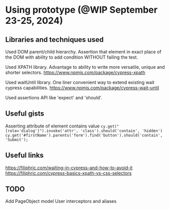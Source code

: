 # Using prototype (@WIP September 23-25, 2024)

## Libraries and techniques used
Used DOM parent/child hierarchy.
Assertion that element in exact place of the DOM with ability to add condition WITHOUT failing the test.

Used XPATH library. 
Advantage to ability to write more versatile, unique and shorter selectors.
https://www.npmjs.com/package/cypress-xpath

Used waitUntil library. 
One liner convenient way to extend existing wait cypress capabilities.
https://www.npmjs.com/package/cypress-wait-until

Used assertions API like 'expect' and 'should'.

## Useful gists
Asserting attribute of element contains value
`cy.get("[role='dialog']").invoke('attr', 'class').should('contain', 'hidden')`  
`cy.get('#firstName').parents('form').find('button').should('contain', 'Submit');`  

## Useful links
https://filiphric.com/waiting-in-cypress-and-how-to-avoid-it  
https://filiphric.com/cypress-basics-xpath-vs-css-selectors  


## TODO
Add PageObject model
User interceptors and aliases
